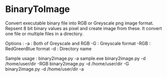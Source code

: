 # BinaryToImage

Convert executable binary file into RGB or Greyscale png image format. Repsent 8 bit binary values as pixel and create image from these. It convert one file or multiple files in a directory.

Options :
	-a		: Both of Greyscale and RGB 
	-G		: Greyscale format
	-RGB	: RedGreenBlue format
	-d		: Directory name

Sample usage :
	binary2image.py -a sample.exe
	binary2image.py -d /home/user/dir -RGB
	binary2image.py -d /home/user/dir -G
	binary2image.py -d /home/user/dir -a
